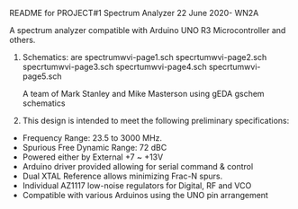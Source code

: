 README for PROJECT#1 Spectrum Analyzer 22 June 2020- WN2A

A spectrum analyzer compatible with Arduino UNO R3 Microcontroller and others.

1) Schematics: are	spectrumwvi-page1.sch
					specrtumwvi-page2.sch
					specrtumwvi-page3.sch
					specrtumwvi-page4.sch
					specrtumwvi-page5.sch
    
   A team of Mark Stanley and Mike Masterson using gEDA gschem schematics
    
2) This design is intended to meet the following preliminary specifications:
  * Frequency Range: 23.5 to 3000 MHz.
  * Spurious Free Dynamic Range: 72 dBC
  * Powered either by External +7 ~ +13V
  * Arduino driver provided allowing for serial command & control
  * Dual XTAL Reference allows minimizing Frac-N spurs.
  * Individual AZ1117 low-noise regulators for Digital, RF and VCO
  * Compatible with various Arduinos using the UNO pin arrangement
